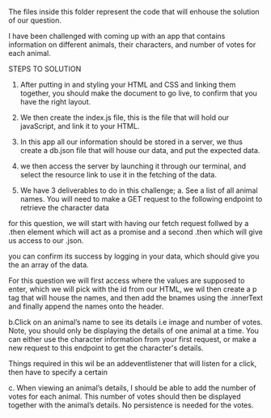The files inside this folder represent the code that will enhouse the solution of our question.

I have been challenged with coming up with an app that contains information  on different animals, their characters, and number of votes for each animal.

STEPS TO SOLUTION 
1. After putting in and styling your HTML and CSS and linking them together, you should make the document to go live, to confirm that  you have the right layout.

2. We then create the index.js file, this is the file that will hold our javaScript, and link it to your HTML.

3. In this app all our information should be stored in a server, we thus create a db.json file that will house our data, and put the expected data.

4. we then access the server by launching it through our terminal, and select the resource link to use it in the fetching of the data.

5. We have 3 deliverables to do in this challenge;
 a. See a list of all animal names. You will need to make a GET request to the following endpoint to retrieve the character data

 for this question, we will start with having our fetch request follwed by a .then element which will act as a promise and a second .then which will give us access to our  .json.

 you can confirm its success by logging in your data, which should give you the an array of the data.

 For this question we will first access where the values are supposed to enter, which we will pick with the id from our HTML, we wil then create a p tag that will house the names, and then add the bnames using the .innerText and finally append the names onto the header.

 b.Click on an animal’s name to see its details i.e image and number of votes. Note, you should only be displaying the details of one animal at a time. You can either use the character information from your first request, or make a new request to this endpoint to get the character's details.

 Things required in this wil be an addeventlistener that will listen for a click, then have to specify a certain 


 c. When viewing an animal’s details, I should be able to add the number of votes for each animal. This number of votes should then be displayed together with the animal’s details. No persistence is needed for the votes.